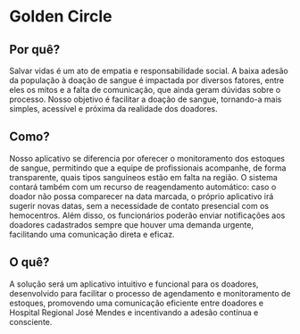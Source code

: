 # **Golden Circle**

## Por quê?
Salvar vidas é um ato de empatia e responsabilidade social. A baixa adesão da população à doação de sangue é impactada por diversos fatores, entre eles os mitos e a falta de comunicação, que ainda geram dúvidas sobre o processo. Nosso objetivo é facilitar a doação de sangue, tornando-a mais simples, acessível e próxima da realidade dos doadores.

## Como? 
  Nosso aplicativo se diferencia por oferecer o monitoramento dos estoques de sangue, permitindo que a equipe de profissionais acompanhe, de forma transparente, quais tipos sanguíneos estão em falta na região. O sistema contará também com um recurso de reagendamento automático: caso o doador não possa comparecer na data marcada, o próprio aplicativo irá sugerir novas datas, sem a necessidade de contato presencial com os hemocentros. Além disso, os funcionários poderão enviar notificações aos doadores cadastrados sempre que houver uma demanda urgente, facilitando uma comunicação direta e eficaz.

## O quê?
  A solução será um aplicativo intuitivo e funcional para os doadores, desenvolvido para facilitar o processo de agendamento e monitoramento de estoques, promovendo uma comunicação eficiente entre doadores e Hospital Regional José Mendes e incentivando a adesão contínua e consciente.



